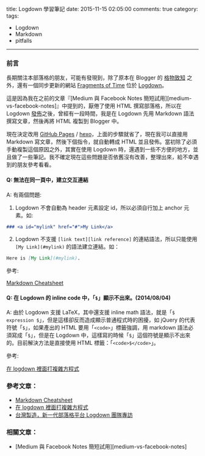 title: Logdown 學習筆記
date: 2015-11-15 02:05:00
comments: true
category:
tags:
  - Logdown
  - Markdown
  - pitfalls
---
### 前言

長期關注本部落格的朋友，可能有發現到，除了原本在 Blogger 的 [格物致知][andmobiz] 之外，還有一個同步更新的網站 [Fragments of Time][fragmentsoftime] 位於 [Logdown]。

這是因為我在之前的文章『[Medium 與 Facebook Notes 簡短試用][medium-vs-facebook-notes]』中提到的，厭倦了使用 HTML 撰寫部落格，所以在 Logdown [發佈][interview]之後，曾經有一段時間，我是在 Logdown 先用 Markdown 語法撰寫文章，然後再將 HTML 複製到 Blogger 中。

現在決定改用 [GitHub Pages](https://pages.github.com/) / [hexo](https://hexo.io/zh-tw/)，上面的步驟就省了，現在我可以直接用 Markdown 寫文章，然後下個指令，就自動轉成 HTML 並且發佈。當初除了必須手動複製這個原因之外，其實在使用 Logdown 時，還遇到一些不方便的地方，並且做了一些筆記。我不確定現在這些問題是否依舊沒有改善，整理出來，給不幸遇到的朋友參考看看。

<!-- more -->

#### Q: 無法在同一頁中，建立交互連結

A: 有兩個問題:

1. Logdown 不會自動為 header 元素設定 id，所以必須自行加上 anchor 元素。如: 
``` markdown
### <a id="mylink" href="#">My Link</a>
```
2. Logdown 不支援 `[link text][link reference]` 的連結語法，所以只能使用 `[My Link](#mylink)` 的語法建立連結。如：
``` markdown
Here is [My Link](#mylink).
```

參考: 

[Markdown Cheatsheet]

#### Q: 在 Logdown 的 inline code 中，「`$`」顯示不出來。(2014/08/04)

A: 由於 Logdown 支援 LaTeX，其中還支援 inline math 語法，就是「`$ expression $`」，但是這樣卻反而造成顯示普通程式時的困擾，如 jQuery 的代表符號「`$`」，如果產出的 HTML 要用「`<code>`」標籤強調，用 markdown 語法必須寫成「`$`」，但是在 Logdown 中，這樣寫的時候「`$`」這個符號是顯示不出來的。目前解決方法是直接使用 HTML 標籤：「`<code>$</code>`」。

參考: 

[在 logdown 裡面打複雜方程式][latex-in-logdown]

### 參考文章：

* [Markdown Cheatsheet]
* [在 logdown 裡面打複雜方程式][latex-in-logdown]
* [台灣製造，新一代部落格平台 Logdown 團隊專訪][interview]

### 相關文章：

* [Medium 與 Facebook Notes 簡短試用][medium-vs-facebook-notes]

<!-- cross references -->

<!-- post_references -->

<!-- external references -->

[Logdown]: http://logdown.com/
[interview]: http://www.inside.com.tw/2013/07/17/logdown-interview-a "台灣製造，新一代部落格平台 Logdown 團隊專訪"
[andmobiz]: http://andmobiz.blogspot.tw/ "格物致知"
[fragmentsoftime]: http://fragmentsoftime.logdown.com/ "Fragments Of Time"
[Markdown Cheatsheet]: https://github.com/adam-p/markdown-here/wiki/Markdown-Cheatsheet#links
[latex-in-logdown]: http://nan.logdown.com/post/2013/08/03/write-complex-latex-equations-in-logdown-by-mathjax-support "在 logdown 裡面打複雜方程式"


